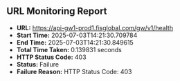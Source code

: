 ## URL Monitoring Report

- **URL:** https://api-gw1-prod1.fisglobal.com/gw/v1/health
- **Start Time:** 2025-07-03T14:21:30.709784
- **End Time:** 2025-07-03T14:21:30.849615
- **Total Time Taken:** 0.139831 seconds
- **HTTP Status Code:** 403
- **Status:** Failure
- **Failure Reason:** HTTP Status Code: 403

